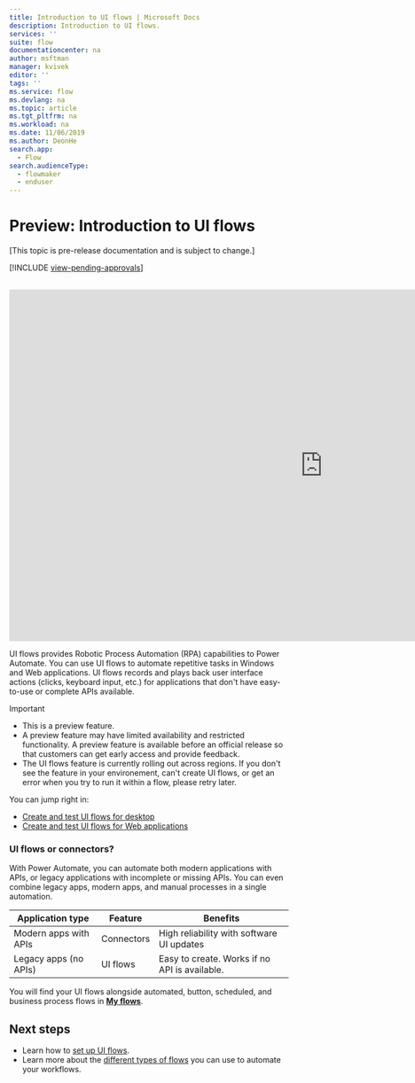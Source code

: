 ```yaml
---
title: Introduction to UI flows | Microsoft Docs
description: Introduction to UI flows.
services: ''
suite: flow
documentationcenter: na
author: msftman
manager: kvivek
editor: ''
tags: ''
ms.service: flow
ms.devlang: na
ms.topic: article
ms.tgt_pltfrm: na
ms.workload: na
ms.date: 11/06/2019
ms.author: DeonHe
search.app: 
  - Flow
search.audienceType: 
  - flowmaker
  - enduser
---
```

# Preview: Introduction to UI flows

[This topic is pre-release documentation and is subject to change.]

[!INCLUDE [view-pending-approvals](../includes/cc-rebrand.md)]

<br>
<iframe width="1129" height="635" src="https://www.youtube.com/embed/bZrrdoytTH0" frameborder="0" allow="accelerometer; autoplay; encrypted-media; gyroscope; picture-in-picture" allowfullscreen></iframe>

UI flows provides Robotic Process Automation (RPA) capabilities to Power Automate. You can use UI flows to automate repetitive tasks in Windows and Web applications. UI flows records and plays back user interface actions (clicks, keyboard input, etc.) for applications that don't have easy-to-use or complete APIs available.

> [!IMPORTANT]
> - This is a preview feature.
> - A preview feature may have limited availability and restricted functionality. A preview feature is available before an official release so that customers can get early access and provide feedback.
> - The UI flows feature is currently rolling out across regions. If you don't see the feature in your environement, can't create UI flows, or get an error when you try to run it within a flow, please retry later.

You can jump right in:

- [Create and test UI flows for desktop](create-desktop.md) 
- [Create and test UI flows for Web applications](create-web.md)  

### UI flows or connectors?

With Power Automate, you can automate both modern applications with APIs, or legacy applications with incomplete or missing APIs. You can even combine legacy apps, modern apps, and manual processes in a single automation.

| **Application type**      | **Feature** | **Benefits**     |
|---------------------------|----------------------------|------------------|
| Modern apps with APIs| Connectors                 | High reliability with software UI updates |
| Legacy apps (no APIs)          | UI flows                    | Easy to create. Works if no API is available.   |


You will find your UI flows alongside automated, button, scheduled, and business process flows in [**My flows**](manage.md).

## Next steps

- Learn how to [set up UI flows](setup.md). 
- Learn more about the [different types of flows](..\getting-started.md#types-of-flows) you can use to automate your workflows.


